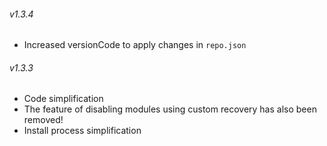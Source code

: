 ###### v1.3.4

- Increased versionCode to apply changes in `repo.json`

###### v1.3.3

- Code simplification
- The feature of disabling modules using custom recovery has also been removed!
- Install process simplification
